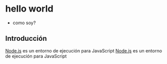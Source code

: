 # hello world
- como soy?
## Introducción

[Node.js](https://nodejs.org/es/) es un entorno de ejecución para JavaScript
[Node.js](https://nodejs.org/es/) es un entorno de ejecución para JavaScript

